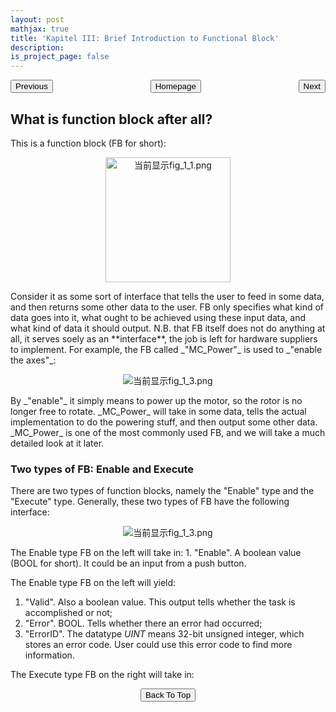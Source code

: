 ```yaml
---
layout: post
mathjax: true
title: 'Kapitel III: Brief Introduction to Functional Block'
description: 
is_project_page: false
---
```


<p style="text-align:center;">
<button type="button" onclick="window.location.href='index.html';">Homepage</button>
<span style="float:left;"><button type="button" onclick="alert('This is the first chapter!')">Previous</button></span>
<span style="float:right;"><button type="button" onclick="window.location.href='ch3.html';">Next</button></span>
</p>

## What is function block after all?
This is a function block (FB for short):
<p align="center">
    <img src="https://lh3.googleusercontent.com/ngotE6zvjkKjTvIp-zRD9Cxw7icwo6gZeeubb3dVAInpfDwyZ8bv45Mflv7WVI5ImagK7hiB5UP56qOt5TZx=w2880-h1282-rw" class="ndfHFb-c4YZDc-HiaYvf-RJLb9c" alt="当前显示fig_1_1.png" aria-hidden="true" width="200">
</p>
Consider it as some sort of interface that tells the user to feed in some data, and then returns some other data to the user. FB only specifies what kind of data goes into it, what ought to be achieved using these input data, and what kind of data it should output. N.B. that FB itself does not do anything at all, it serves soely as an **interface**, the job is left for hardware suppliers to implement. For example, the FB called _"MC_Power"_ is used to _"enable the axes"_: 
<p align="center">
    <img src="https://lh4.googleusercontent.com/qNrR9wRfCAlQYjll-7jHg9cJ5gdpKGGazDOZ9DPQhuQi-SVQpGqzPazpPn0DzyV5WKek0EcM9p6srG865f4f=w2100-h1380-rw" class="ndfHFb-c4YZDc-HiaYvf-RJLb9c" alt="当前显示fig_1_3.png" aria-hidden="true">
</p>
By _"enable"_ it simply means to power up the motor, so the rotor is no longer free to rotate. _MC_Power_ will take in some data, tells the actual implementation to do the powering stuff, and then output some other data. _MC_Power_ is one of the most commonly used FB, and we will take a much detailed look at it later.

### Two types of FB: Enable and Execute
There are two types of function blocks, namely the "Enable" type and the "Execute" type. Generally, these two types of FB have the following interface:
<p align="center">
    <img src="https://lh6.googleusercontent.com/_PhNW35qFPgOTRNTh0fpo6F1rBWrsu134fXYIxNf50b_s9YxgQdnCFOuEexs7V3ruuc_7gjxDmRpO0n2cixm=w2880-h1380-rw" class="ndfHFb-c4YZDc-HiaYvf-RJLb9c" alt="当前显示fig_1_3.png" aria-hidden="true">
</p>
The Enable type FB on the left will take in:
1. "Enable". A boolean value (BOOL for short). It could be an input from a push button.

The Enable type FB on the left will yield:
1. "Valid". Also a boolean value. This output tells whether the task is accomplished or not;
2. "Error". BOOL. Tells whether there an error had occurred;
3. "ErrorID". The datatype _UINT_ means 32-bit unsigned integer, which stores an error code. User could use this error code to find more information.

The Execute type FB on the right will take in:

<p style="text-align:center;">
<button type="button" onclick="window.location.href='#top';">Back To Top</button>
<p>
